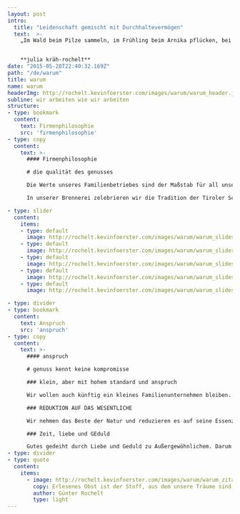 ```yaml
---
layout: post
intro:
  title: "Leiden­schaft gemischt mit Durchhalte­vermögen"
  text:  >-
    „Im Wald beim Pilze sammeln, im Frühling beim Arnika pflücken, bei den Bienenstöcken, im Kräutergarten, beim Brot backen oder im Obstgarten meines Opas und beim Einmaischen der gesammelten Ernte – das sind die Bilder, die ich seit frühester Kindheit mit meinem Papa verbinde. Er hat uns Mädchen den respektvollen Umgang mit der Natur und den Menschen vorgelebt und uns die Augen für alles was gut, echt und unverfälscht ist, geöffnet. Und genau diese Werte sind das Fundament unseres Familienunternehmens.“


    **julia kräh-rochelt**
date: "2015-05-28T22:40:32.169Z"
path: "/de/warum"
title: warum
name: warum
headerImg: http://rochelt.kevinfoerster.com/images/warum/warum_header.jpg
subline: wir arbeiten wie wir arbeiten
structure:
- type: bookmark
  content:
    text: Firmenphilosophie
    src: 'firmenphilosophie'
- type: copy
  content:
    text: >-
      #### Firmenphilosophie 

      # die qualität des genusses

      Die Werte unseres Familienbetriebes sind der Maßstab für all unser Tun, unsere Firmenphilosophie entspricht unserer Lebensauffassung: Mit Freude und Leidenschaft begeistern wir uns für zeitlose Qualität. 

      In unserer Brennerei zelebrieren wir die Tradition der Tiroler Schnapskultur und erzeugen erlesene Produkte für den kultivierten Genuss. Dabei gibt es für uns keine Alternative für das Beste – die Qualität der Ernte bestimmt unsere Produktionsmengen. Das heißt: In guten Jahren gibt es von einer Sorte mehr Schnaps, in weniger guten auch weniger Schnaps. Und wenn der Jahrgang einer Sorte aufgrund ungünstiger Witterungs- und Reifebindungen nicht der von uns erwarteten Qualität entspricht, dann verzichten wir gänzlich auf diese Ernte. Aus diesem Grund können wir keine Jahrgangs- oder Sortengarantien geben, sondern nur das Versprechen, dass der Schnaps, der in unsere Flaschen kommt, garantiert erstklassig ist.

- type: slider
  content:
    items:
    - type: default
      image: http://rochelt.kevinfoerster.com/images/warum/warum_slideshow_1.jpg
    - type: default
      image: http://rochelt.kevinfoerster.com/images/warum/warum_slideshow_2.jpg
    - type: default
      image: http://rochelt.kevinfoerster.com/images/warum/warum_slideshow_3.jpg
    - type: default
      image: http://rochelt.kevinfoerster.com/images/warum/warum_slideshow_4.jpg
    - type: default
      image: http://rochelt.kevinfoerster.com/images/warum/warum_slideshow_5.jpg

- type: divider
- type: bookmark
  content:
    text: Anspruch
    src: 'anspruch'
- type: copy
  content:
    text: >-
      #### anspruch

      # genuss kennt keine kompromisse

      ### klein, aber mit hohem standard und anspruch

      Wir wollen auch künftig ein kleines Familienunternehmen bleiben. Wir sind überzeugt, dass wir nur in einem überschaubaren Rahmen unseren hohen Qualitätsanspruch erfüllen und ihm bis ins kleinsten Detail gerecht werden können.

      ### REDUKTION AUF DAS WESENTLICHE

      Wir nehmen das Beste der Natur und reduzieren es auf seine Essenz: Unsere Schnäpse sind 100 % natürlich, pur, echt, klar, rein und wertvoll – vom Rohstoff über den gesamten Produktionsprozess bis zum fertigen Produkt vertrauen wir auf die Perfektion der Natur.

      ### Zeit, liebe und GEduld

      Gutes gedeiht durch Liebe und Geduld zu Außer­gewöhnlichem. Darum nehmen wir uns Zeit – von Anfang bis zum Ende: Wir schütteln das Obst nicht zu einem vorbestimmten Zeitpunkt vom Baum, sondern ernten jede Frucht erst am Höhepunkt ihrer Reife. Wir geben der Maische die Zeit, bis sie auf natürlichem Weg vergoren ist. Das zweimalige Brennen geschieht im Hause Rochelt ebenfalls so schonend und langsam wie möglich, um die feinen Fruchtaromen zu bewahren. Und auch wenn wir auf das endgültige Resultat eines Jahrgangs gespannt sind, gedulden wir uns so lange, wie ein Destillat eben braucht, um im Glasballon zu seiner Vollendung zu reifen. Dann aber, wenn der Schnaps Kraft und Geschmeidigkeit in sich vereint, dann erfreuen wir uns an seinem Genuss. Schluck für Schluck.
- type: divider
- type: quote
  content:
    items:
      - image: http://rochelt.kevinfoerster.com/images/warum/warum_zitat_vogelbeere.jpg
        copy: Erlesenes Obst ist der Stoff, aus dem unsere Träume sind – es beherbergt das Geheimnis rund um den Genuss
        author: Günter Rochelt
        type: light
---
```



